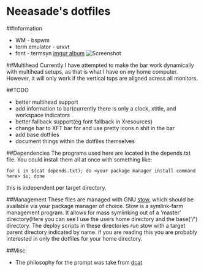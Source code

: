 Neeasade's dotfiles
===================

##Information
*   WM - bspwm
*   term emulator - urxvt
*   font - termsyn
[imgur album](http://imgur.com/a/hYQkg)
![Screenshot](http://i.imgur.com/ceexx19.png)

##Multihead
Currently I have attempted to make the bar work dynamically with multihead setups, as that is what I have on my home computer. However, it will only work if the vertical tops are aligned acress all monitors.

##TODO
*   better multihead support
*   add information to bar(currently there is only a clock, xtitle, and workspace indicators
*   better fallback support(eg font fallback in Xresources)
*   change bar to XFT bar for and use pretty icons n shit in the bar
*   add base dotfiles
*   document things within the dotfiles themselves

##Dependencies
The programs used here are located in the depends.txt file. You could install them all at once with something like:
```
for i in $(cat depends.txt); do <your package manager install command here> $i; done
```
this is independent per target directory.


##Management
These files are managed with GNU [stow](http://www.gnu.org/software/stow/manual/stow.html), which should be available via your package manager of choice. Stow is a symlink-farm management program. It allows for mass symlinking out of a 'master' directory(Here you can see I use the users home directory and the base('/') directory. The deploy scripts in these directories run stow with a target parent directory indicated by name. if you are reading this you are probably interested in only the dotfiles for your home directory.

##Misc:
*   The philosophy for the prompt was take from [dcat](http://dcat.iotek.org/prompt/)

